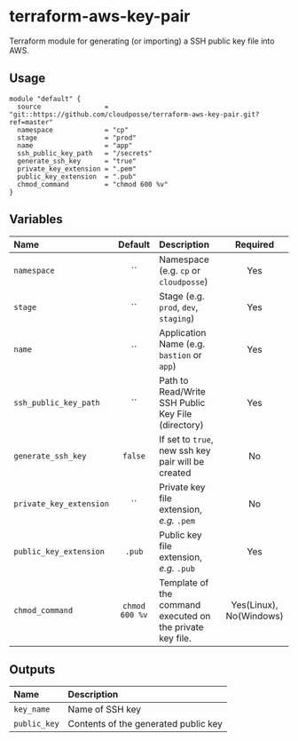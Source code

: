# terraform-aws-key-pair

Terraform module for generating (or importing) a SSH public key file into AWS.

## Usage

```hcl
module "default" {
  source                = "git::https://github.com/cloudposse/terraform-aws-key-pair.git?ref=master"
  namespace             = "cp"
  stage                 = "prod"
  name                  = "app"
  ssh_public_key_path   = "/secrets"
  generate_ssh_key      = "true"
  private_key_extension = ".pem"
  public_key_extension  = ".pub"
  chmod_command         = "chmod 600 %v"
}
```

## Variables

|  Name                        |  Default       |  Description                                             | Required  |
|:-----------------------------|:--------------:|:---------------------------------------------------------|:---------:|
| `namespace`                  | ``             | Namespace (e.g. `cp` or `cloudposse`)                    | Yes       |
| `stage`                      | ``             | Stage (e.g. `prod`, `dev`, `staging`)                    | Yes       |
| `name`                       | ``             | Application Name  (e.g. `bastion` or `app`)              | Yes       |
| `ssh_public_key_path`        | ``             | Path to Read/Write SSH Public Key File (directory)       | Yes       |
| `generate_ssh_key`           | `false`        | If set to `true`, new ssh key pair will be created       | No        |
| `private_key_extension`      | ``             | Private key file extension, _e.g._ `.pem`                | No        |
| `public_key_extension`       | `.pub`         | Public key file extension, _e.g._ `.pub`                 | Yes       |
| `chmod_command`              | `chmod 600 %v` | Template of the command executed on the private key file.| Yes(Linux), No(Windows) |


## Outputs

| Name                  | Description                                   |
|:----------------------|:----------------------------------------------|
| `key_name`            | Name of SSH key                               |
| `public_key`          | Contents of the generated public key          |
